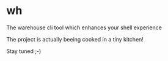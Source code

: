 # wh
The warehouse cli tool which enhances your shell experience

The project is actually beeing cooked in a tiny kitchen!

Stay tuned ;-)
